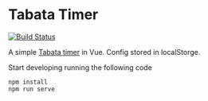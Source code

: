 # Tabata Timer
[![Build Status](https://travis-ci.org/isolovev/tabata.svg?branch=master)](https://travis-ci.org/isolovev/tabata)

A simple [Tabata timer](https://isolovev.github.io/tabata/) in Vue.
Config stored in localStorge.

Start developing running the following code
```
npm install
npm run serve
```
